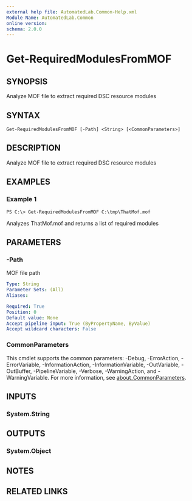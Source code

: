 ```yaml
---
external help file: AutomatedLab.Common-Help.xml
Module Name: AutomatedLab.Common
online version:
schema: 2.0.0
---
```


# Get-RequiredModulesFromMOF

## SYNOPSIS
Analyze MOF file to extract required DSC resource modules

## SYNTAX

```
Get-RequiredModulesFromMOF [-Path] <String> [<CommonParameters>]
```

## DESCRIPTION
Analyze MOF file to extract required DSC resource modules

## EXAMPLES

### Example 1
```
PS C:\> Get-RequiredModulesFromMOF C:\tmp\ThatMof.mof
```

Analyzes ThatMof.mof and returns a list of required modules

## PARAMETERS

### -Path
MOF file path

```yaml
Type: String
Parameter Sets: (All)
Aliases:

Required: True
Position: 0
Default value: None
Accept pipeline input: True (ByPropertyName, ByValue)
Accept wildcard characters: False
```

### CommonParameters
This cmdlet supports the common parameters: -Debug, -ErrorAction, -ErrorVariable, -InformationAction, -InformationVariable, -OutVariable, -OutBuffer, -PipelineVariable, -Verbose, -WarningAction, and -WarningVariable. For more information, see [about_CommonParameters](http://go.microsoft.com/fwlink/?LinkID=113216).

## INPUTS

### System.String
## OUTPUTS

### System.Object
## NOTES

## RELATED LINKS
